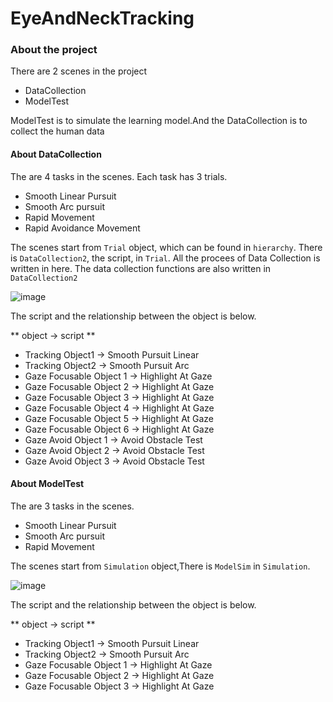 # EyeAndNeckTracking
### About the project
There are 2 scenes in the project

* DataCollection
* ModelTest
  
ModelTest is to simulate the learning model.And the DataCollection is to collect the human data

#### About DataCollection
The are 4 tasks in the scenes. Each task has 3 trials.
* Smooth Linear Pursuit
* Smooth Arc pursuit
* Rapid Movement
* Rapid Avoidance Movement

The scenes start from `Trial` object, which can be found in `hierarchy`. There is `DataCollection2`, the script, in `Trial`. All the procees of Data Collection is written in here. The data collection functions are also written in `DataCollection2`

![image](https://github.com/aria-lab-code/EyeTracking_VR_DataCollection/assets/113972450/8de429de-db4f-4f2b-b4b7-95a9711f9f5b)

The script and the relationship between the object is below.

** object -> script **
* Tracking Object1 -> Smooth Pursuit Linear
* Tracking Object2 -> Smooth Pursuit Arc
* Gaze Focusable Object 1 -> Highlight At Gaze
* Gaze Focusable Object 2 -> Highlight At Gaze
* Gaze Focusable Object 3 -> Highlight At Gaze
* Gaze Focusable Object 4 -> Highlight At Gaze
* Gaze Focusable Object 5 -> Highlight At Gaze
* Gaze Focusable Object 6 -> Highlight At Gaze
* Gaze Avoid Object 1 -> Avoid Obstacle Test
* Gaze Avoid Object 2 -> Avoid Obstacle Test
* Gaze Avoid Object 3 -> Avoid Obstacle Test

#### About ModelTest
The are 3 tasks in the scenes. 
* Smooth Linear Pursuit
* Smooth Arc pursuit
* Rapid Movement

The scenes start from `Simulation` object,There is `ModelSim` in `Simulation`.

![image](https://github.com/aria-lab-code/EyeTracking_VR_DataCollection/assets/113972450/8de429de-db4f-4f2b-b4b7-95a9711f9f5b)

The script and the relationship between the object is below.

** object -> script **
* Tracking Object1 -> Smooth Pursuit Linear
* Tracking Object2 -> Smooth Pursuit Arc
* Gaze Focusable Object 1 -> Highlight At Gaze
* Gaze Focusable Object 2 -> Highlight At Gaze
* Gaze Focusable Object 3 -> Highlight At Gaze
